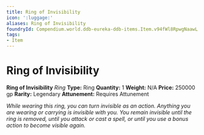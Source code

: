 ```yaml
---
title: Ring of Invisibility
icon: ':luggage:'
aliases: Ring of Invisibility
foundryId: Compendium.world.ddb-eureka-ddb-items.Item.v94fWl8RpwgNaawL
tags:
- Item
---
```


# Ring of Invisibility

**Ring of Invisibility**
_Ring_
**Type:** Ring
**Quantity:** 1
**Weight:** N/A
**Price:** 250000 gp
**Rarity:** Legendary
**Attunement:** Requires Attunement

*While wearing this ring, you can turn invisible as an action. Anything you are wearing or carrying is invisible with you. You remain invisible until the ring is removed, until you attack or cast a spell, or until you use a bonus action to become visible again.*